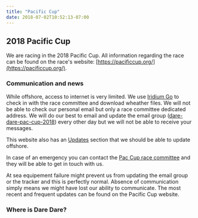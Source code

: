 ```yaml
---
title: "Pacific Cup"
date: 2018-07-02T10:52:13-07:00
---
```


## 2018 Pacific Cup

We are racing in the 2018 Pacific Cup. All information regarding the race can be
found on the race's website: [https://pacificcup.org/](https://pacificcup.org/).

### Communication and news

While offshore, access to internet is very limited. We use [Iridium Go](https://www.iridium.com/products/iridium-go/)
to check in with the race committee and download wheather files. We will not be
able to check our personal email but only a race committee dedicated address.
We will do our best to email and update the email group ([dare-dare-pac-cup-2018](https://groups.google.com/forum/#!forum/dare-dare-pac-cup-2018))
every other day but we will not be able to receive your messages.

This website also has an [Updates](/updates) section that we should be able to
update offshore.

In case of an emergency you can contact the [Pac Cup race committee](https://pacificcup.org/contact-us)
and they will be able to get in touch with us.

At sea equipement failure might prevent us from updating the email group or the
tracker and this is perfectly normal. Absence of communication simply means we
might have lost our ability to communicate. The most recent and frequent updates
can be found on the Pacific Cup website.

### Where is Dare Dare?


